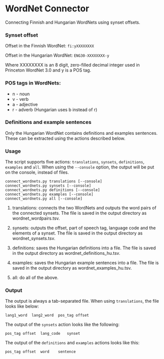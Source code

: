 # WordNet Connector

Connecting Finnish and Hungarian WordNets using synset offsets.

### Synset offset

Offset in the Finnish WordNet:
`fi:yXXXXXXXX`

Offset in the Hungarian WordNet:
`ENG30-XXXXXXXX-y`

Where XXXXXXXX is an 8 digit, zero-filled decimal integer used in Princeton WordNet 3.0 and y is a POS tag.

### POS tags in WordNets:

- n - noun
- v - verb
- a - adjective
- r - adverb (Hungarian uses b instead of r)

### Definitions and example sentences

Only the Hungarian WordNet contains definitions and examples sentences. These can be extracted using the actions described below.

### Usage

The script supports five actions: `translations`, `synsets`, `definitions`, `examples` and `all`.
When using the `--console` option, the output will be put on the console, instead of files.

```
connect_wordnets.py translations [--console]
connect_wordnets.py synsets [--console]
connect_wordnets.py definitions [--console]
connect_wordnets.py examples [--console]
connect_wordnets.py all [--console]
```

1. translations: connects the two WordNets and outputs the word pairs of the connected synsets. The file is saved in the output directory as wordnet_wordpairs.tsv.

2. synsets: outputs the offset, part of speech tag, language code and the elements of a synset. The file is saved in the output directory as wordnet_synsets.tsv.

3. definitions: saves the Hungarian definitions into a file. The file is saved in the output directory as wordnet_definitions_hu.tsv.

4. examples: saves the Hungarian example sentences into a file. The file is saved in the output directory as wordnet_examples_hu.tsv.

5. all: do all of the above.


### Output


The output is always a tab-separated file.
When using `translations`, the file looks like below:

```
lang1_word  lang2_word  pos_tag offset
```

The output of the `synsets` action looks like the following:

```
pos_tag offset  lang_code   synset
```

The output of the `definitions` and `examples` actions looks like this:

```
pos_tag offset  word    sentence
```

